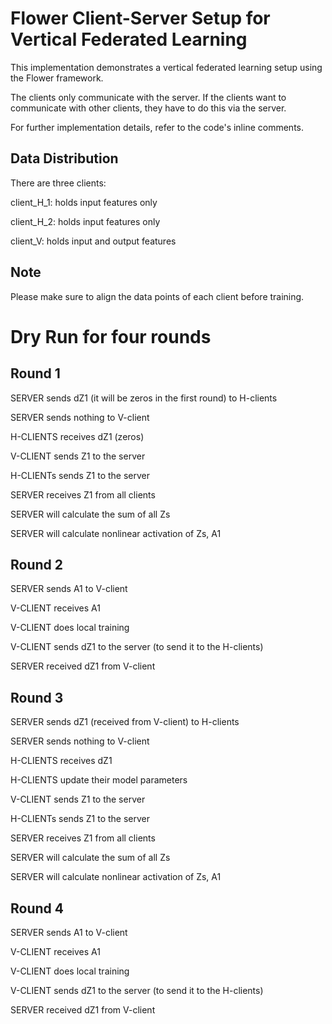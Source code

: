 # Flower Client-Server Setup for Vertical Federated Learning

This implementation demonstrates a vertical federated learning setup using the Flower framework. 

The clients only communicate with the server. If the clients want to communicate with other clients, they have to do this via the server.

For further implementation details, refer to the code's inline comments.

## Data Distribution

There are three clients:

client_H_1: holds input features only

client_H_2: holds input features only

client_V: holds input and output features

## Note

Please make sure to align the data points of each client before training.

# Dry Run for four rounds

## Round 1

SERVER sends dZ1 (it will be zeros in the first round) to H-clients

SERVER sends nothing to V-client

H-CLIENTS receives dZ1 (zeros)

V-CLIENT sends Z1 to the server

H-CLIENTs sends Z1 to the server

SERVER receives Z1 from all clients

SERVER will calculate the sum of all Zs

SERVER will calculate nonlinear activation of Zs, A1

## Round 2

SERVER sends A1 to V-client

V-CLIENT receives A1

V-CLIENT does local training

V-CLIENT sends dZ1 to the server (to send it to the H-clients)

SERVER received dZ1 from V-client

## Round 3

SERVER sends dZ1 (received from V-client) to H-clients

SERVER sends nothing to V-client

H-CLIENTS receives dZ1

H-CLIENTS update their model parameters

V-CLIENT sends Z1 to the server

H-CLIENTs sends Z1 to the server

SERVER receives Z1 from all clients

SERVER will calculate the sum of all Zs

SERVER will calculate nonlinear activation of Zs, A1

## Round 4

SERVER sends A1 to V-client

V-CLIENT receives A1

V-CLIENT does local training

V-CLIENT sends dZ1 to the server (to send it to the H-clients)

SERVER received dZ1 from V-client